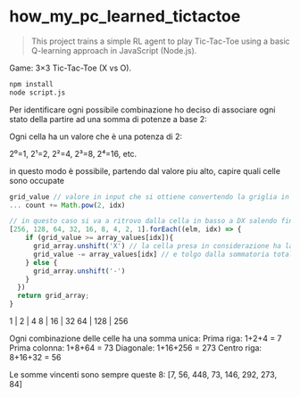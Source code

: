 # how_my_pc_learned_tictactoe

> This project trains a simple RL agent to play Tic-Tac-Toe using a basic Q-learning approach in JavaScript (Node.js).

Game: 3×3 Tic-Tac-Toe (X vs O).

``` bash
npm install
node script.js
```

Per identificare ogni possibile combinazione ho deciso di associare ogni stato della partire ad una somma di potenze a base 2:

Ogni cella ha un valore che è una potenza di 2:

2⁰=1, 2¹=2, 2²=4, 2³=8, 2⁴=16, etc.

in questo modo è possibile, partendo dal valore piu alto, capire quali celle sono occupate


```javascript
grid_value // valore in input che si ottiene convertendo la griglia in un intero usando le potenze a base 2
... count += Math.pow(2, idx)
```
```javascript
// in questo caso si va a ritrovo dalla cella in basso a DX salendo fino alla cella in alto a SX
[256, 128, 64, 32, 16, 8, 4, 2, 1].forEach((elm, idx) => {
    if (grid_value >= array_values[idx]){ 
      grid_array.unshift('X') // la cella presa in considerazione ha la X (o O) perche quel valore è contenuto in grid_value
      grid_value -= array_values[idx] // e tolgo dalla sommatoria totale il valore della cella già "considerata"
    } else {
      grid_array.unshift('-')
    }
  })
  return grid_array;
}
```

 1  |   2  |   4
 8  |  16  |  32
64  | 128  | 256

Ogni combinazione delle celle ha una somma unica:
Prima riga: 1+2+4 = 7
Prima colonna: 1+8+64 = 73
Diagonale: 1+16+256 = 273
Centro riga: 8+16+32 = 56

Le somme vincenti sono sempre queste 8: [7, 56, 448, 73, 146, 292, 273, 84]
